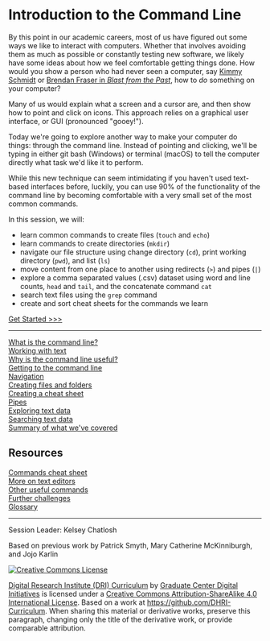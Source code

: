 # Introduction to the Command Line

By this point in our academic careers, most of us have figured out some ways we like to interact with computers. Whether that involves avoiding them as much as possible or constantly testing new software, we likely have some ideas about how we feel comfortable getting things done. How would you show a person who had never seen a computer, say [Kimmy Schmidt](https://youtu.be/LIdFa1qLgNQ) or [Brendan Fraser in *Blast from the Past*](https://youtu.be/Xq29uTtKW4M), how to *do* something on your computer?

Many of us would explain what a screen and a cursor are, and then show how to point and click on icons. This approach relies on a graphical user interface, or GUI (pronounced "gooey!").

Today we're going to explore another way to make your computer do things: through the command line. Instead of pointing and clicking, we'll be typing in either git bash (Windows) or terminal (macOS) to tell the computer directly what task we'd like it to perform.

While this new technique can seem intimidating if you haven't used text-based interfaces before, luckily, you can use 90% of the functionality of the command line by becoming comfortable with a very small set of the most common commands.

In this session, we will:

- learn common commands to create files (`touch` and `echo`)
- learn commands to create directories (`mkdir`)
- navigate our file structure using change directory (`cd`), print working directory (`pwd`), and list (`ls`)
- move content from one place to another using redirects (`>`) and pipes (`|`)
- explore a comma separated values (.csv) dataset using word and line counts, `head` and `tail`, and the concatenate command `cat`
- search text files using the `grep` command
- create and sort cheat sheets for the commands we learn

[Get Started >>>](sections/01-what-is-the-command-line.md)

-----

[What is the command line?](sections/01-what-is-the-command-line.md)  
[Working with text](sections/02-text-editors.md)  
[Why is the command line useful?](sections/03-why-is-the-command-line-useful.md)  
[Getting to the command line](sections/04-getting-to-the-command-line.md)  
[Navigation](sections/05-navigation.md)  
[Creating files and folders](sections/06-creating-files-and-folders.md)  
[Creating a cheat sheet](sections/07-creating_a_cheat_sheet.md)  
[Pipes](sections/08-pipes.md)  
[Exploring text data](sections/09-data.md)  
[Searching text data](sections/10-grep.md)  
[Summary of what we've covered](sections/11-summary.md)

## Resources

[Commands cheat sheet](sections/12-commands.md)  
[More on text editors](sections/13-text-editors-ides.md)  
[Other useful commands](sections/14-other-commands.md)  
[Further challenges](sections/15-challenges.md)  
[Glossary](https://github.com/DHRI-Curriculum/glossary/blob/master/sections/command-line.md)

-----

Session Leader: Kelsey Chatlosh

Based on previous work by Patrick Smyth, Mary Catherine McKinniburgh, and Jojo Karlin

[![Creative Commons License](https://i.creativecommons.org/l/by-sa/4.0/88x31.png)](http://creativecommons.org/licenses/by-sa/4.0/)

[Digital Research Institute (DRI) Curriculum](http://purl.org/dc/terms/) by [Graduate Center Digital Initiatives](https://gcdi.commons.gc.cuny.edu/) is licensed under a [Creative Commons Attribution-ShareAlike 4.0 International License](http://creativecommons.org/licenses/by-sa/4.0/). Based on a work at <https://github.com/DHRI-Curriculum>. When sharing this material or derivative works, preserve this paragraph, changing only the title of the derivative work, or provide comparable attribution.
